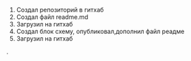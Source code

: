 1. Создал репозиторий в гитхаб
2. Создал файл readme.md
3. Загрузил на гитхаб
4. Создал блок схему, опубликовал,дополнил файл реадме
5. Загрузил на гитхаб



.